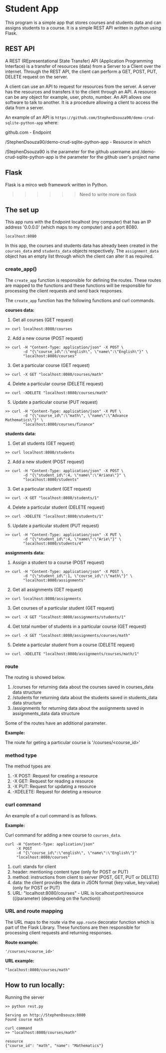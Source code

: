 # Student App

This program is a simple app that stores courses and students data and can assigns students to a course. It is a simple REST API written in python using Flask.

## REST API

A REST (REpresentational State Transfer) API (Application Programming Interface) is a transfer of resources (data) from a Server to a Client over the internet. Through the REST API, the client can perform a GET, POST, PUT, DELETE request on the server.

A client can use an API to request for resources from the server. A server has the resources and transfers it to the client through an API. A resource can be any object for example, user, photo, number. An API allows one software to talk to another. It is a procedure allowing a client to access the data from a server. 

An example of an API is `https://github.com/StephenDsouza90/demo-crud-sqlite-python-app` where:
 
github.com - Endpoint

/StephenDsouza90/demo-crud-sqlite-python-app - Resource in which 

/StephenDsouza90 is the parameter for the github username and /demo-crud-sqlite-python-app is the parameter for the github user's project name

## Flask

Flask is a mirco web framework written in Python. 

>>>>>> Need to write more on flask

## The set up

This app runs with the Endpoint localhost (my computer) that has an IP address '0.0.0.0' (which maps to my computer) and a port 8080.
```
localhost:8080
```

In this app, the courses and students data has already been created in the `courses_data` and `students_data` objects respectively. The `assignment_data` object has an empty list through which the client can alter it as required.

### create_app()

The `create_app` function is responsible for defining the routes. These routes are mapped to the functions and these functions will be responsible for processing the client requests and send back responses.

The `create_app` function has the following functions and curl commands.

**courses data:**

1. Get all courses (GET request)
```
>> curl localhost:8080/courses
```
2. Add a new course (POST request)
```
>> curl -H "Content-Type: application/json" -X POST \
        -d "{\"course_id\":\"english\", \"name\":\"English\"}" \
        "localhost:8080/courses"
```
3. Get a particular course (GET request)
```
>> curl -X GET "localhost:8080/courses/math"
```
4. Delete a particular course (DELETE request)
```
>> curl -XDELETE "localhost:8080/courses/math"
```
5. Update a particular course (PUT request)
```
>> curl -H "Content-Type: application/json" -X PUT \
        -d "{\"course_id\":\"math\", \"name\":\"Advance Mathematics\"}" \
        "localhost:8080/courses/finance"
```

**students data:**

1. Get all students (GET request)
```
>> curl localhost:8080/students
```
2. Add a new student (POST request)
```
>> curl -H "Content-Type: application/json" -X POST \
        -d "{\"student_id\":4, \"name\":\"Ariana\"}" \
        "localhost:8080/students"
```
3. Get a particular student (GET request)
```
>> curl -X GET "localhost:8080/students/1"
```
4. Delete a particular student (DELETE request)
```
>> curl -XDELETE "localhost:8080/students/1"
```
5. Update a particular student (PUT request)
```
>> curl -H "Content-Type: application/json" -X PUT \
        -d "{\"student_id\":4, \"name\":\"Arie\"}" \
        "localhost:8080/students/4"
```

**assignments data:**

1. Assign a student to a course (POST request) 
```
>> curl -H "Content-Type: application/json" -X POST \
        -d "{\"student_id\":1, \"course_id\":\"math\"}" \
        "localhost:8080/assignments"
```
2. Get all assignments (GET request)
```
>> curl localhost:8080/assignments
```
3. Get courses of a particular student (GET request)
```
>> curl -X GET "localhost:8080/assignments/students/1"
```
4. Get total number of students in a particular course (GET request)
```
>> curl -X GET "localhost:8080/assignments/courses/math"
```
5. Delete a particular student from a course (DELETE request)
```
>> curl -XDELETE "localhost:8080/assignments/courses/math/1"
```

### route

The routing is showed below.

1. /courses for returning data about the courses saved in courses_data data structure
2. /students for returning data about the students saved in students_data data structure 
3. /assignments for returning data about the assignments saved in assignments_data data structure

Some of the routes have an additional parameter.

**Example:** 

The route for geting a particular course is '/courses/<course_id>'

### method type

The method types are

1. -X POST: Request for creating a resource 
2. -X GET: Request for reading a resource 
3. -X PUT: Request for updating a resource 
4. -XDELETE: Request for deleting a resource 

### curl command

An example of a curl command is as follows.

**Example:** 

Curl command for adding a new course to `courses_data`.

```
curl -H "Content-Type: application/json" 
     -X POST 
     -d "{\"course_id\":\"english\", \"name\":\"English\"}" 
     "localhost:8080/courses"
```

1. curl: stands for client
2. header: mentioning content type (only for POST or PUT)
3. method: instructions from client to server (POST, GET, PUT or DELETE)
3. data: the client provides the data in JSON format {key:value, key:value} (only for POST or PUT)
5. URL: "localhost:8080/courses" - URL is localhost:port/resource ((/parameter) (depending on the function))

### URL and route mapping

The URL maps to the route via the `app.route` decorator function which is part of the Flask Library. These functions are then responsible for processing client requests and returning responses.

**Route example:**
```
'/courses/<course_id>'
```

**URL example:**
```
"localhost:8080/courses/math"
```

## How to run locally:

Running the server
```
>> python rest.py

Serving on http://StephenDsouza:8080
Found course math
```

```
curl command
>> "localhost:8080/courses/math"

resource
{"course_id": "math", "name": "Mathematics"}
```